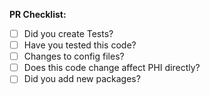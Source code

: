 **PR Checklist:**

- [ ] Did you create Tests?
- [ ] Have you tested this code?
- [ ] Changes to config files?
- [ ] Does this code change affect PHI directly?
- [ ] Did you add new packages?
